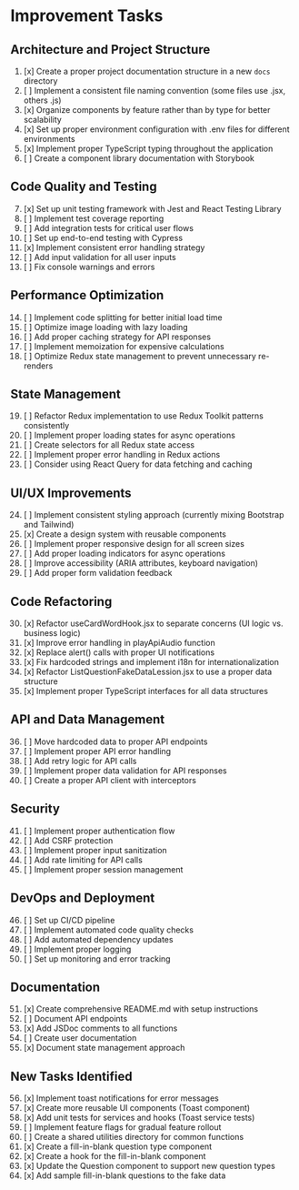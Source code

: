 # Improvement Tasks

## Architecture and Project Structure
1. [x] Create a proper project documentation structure in a new `docs` directory
2. [ ] Implement a consistent file naming convention (some files use .jsx, others .js)
3. [x] Organize components by feature rather than by type for better scalability
4. [x] Set up proper environment configuration with .env files for different environments
5. [x] Implement proper TypeScript typing throughout the application
6. [ ] Create a component library documentation with Storybook

## Code Quality and Testing
7. [x] Set up unit testing framework with Jest and React Testing Library
8. [ ] Implement test coverage reporting
9. [ ] Add integration tests for critical user flows
10. [ ] Set up end-to-end testing with Cypress
11. [x] Implement consistent error handling strategy
12. [ ] Add input validation for all user inputs
13. [ ] Fix console warnings and errors

## Performance Optimization
14. [ ] Implement code splitting for better initial load time
15. [ ] Optimize image loading with lazy loading
16. [ ] Add proper caching strategy for API responses
17. [ ] Implement memoization for expensive calculations
18. [ ] Optimize Redux state management to prevent unnecessary re-renders

## State Management
19. [ ] Refactor Redux implementation to use Redux Toolkit patterns consistently
20. [ ] Implement proper loading states for async operations
21. [ ] Create selectors for all Redux state access
22. [ ] Implement proper error handling in Redux actions
23. [ ] Consider using React Query for data fetching and caching

## UI/UX Improvements
24. [ ] Implement consistent styling approach (currently mixing Bootstrap and Tailwind)
25. [x] Create a design system with reusable components
26. [ ] Implement proper responsive design for all screen sizes
27. [ ] Add proper loading indicators for async operations
28. [ ] Improve accessibility (ARIA attributes, keyboard navigation)
29. [ ] Add proper form validation feedback

## Code Refactoring
30. [x] Refactor useCardWordHook.jsx to separate concerns (UI logic vs. business logic)
31. [x] Improve error handling in playApiAudio function
32. [x] Replace alert() calls with proper UI notifications
33. [x] Fix hardcoded strings and implement i18n for internationalization
34. [x] Refactor ListQuestionFakeDataLession.jsx to use a proper data structure
35. [x] Implement proper TypeScript interfaces for all data structures

## API and Data Management
36. [ ] Move hardcoded data to proper API endpoints
37. [ ] Implement proper API error handling
38. [ ] Add retry logic for API calls
39. [ ] Implement proper data validation for API responses
40. [ ] Create a proper API client with interceptors

## Security
41. [ ] Implement proper authentication flow
42. [ ] Add CSRF protection
43. [ ] Implement proper input sanitization
44. [ ] Add rate limiting for API calls
45. [ ] Implement proper session management

## DevOps and Deployment
46. [ ] Set up CI/CD pipeline
47. [ ] Implement automated code quality checks
48. [ ] Add automated dependency updates
49. [ ] Implement proper logging
50. [ ] Set up monitoring and error tracking

## Documentation
51. [x] Create comprehensive README.md with setup instructions
52. [ ] Document API endpoints
53. [x] Add JSDoc comments to all functions
54. [ ] Create user documentation
55. [x] Document state management approach

## New Tasks Identified
56. [x] Implement toast notifications for error messages
57. [x] Create more reusable UI components (Toast component)
58. [x] Add unit tests for services and hooks (Toast service tests)
59. [ ] Implement feature flags for gradual feature rollout
60. [ ] Create a shared utilities directory for common functions
61. [x] Create a fill-in-blank question type component
62. [x] Create a hook for the fill-in-blank component
63. [x] Update the Question component to support new question types
64. [x] Add sample fill-in-blank questions to the fake data
